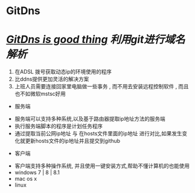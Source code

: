 # GitDns
_[GitDns is good thing](http://sherpper.github.io/GitDns/)_ 
*利用git进行域名解析*
=================================
1. 在ADSL 拨号获取动态ip的环境使用的程序
2. 比ddns提供更加灵活的解决方案
3. 上班人员需要连接回家里电脑做一些事务 , 而不用去安装远程控制软件 , 而且也不如微软mstsc好用

* 服务端
 + 服务端可以支持多种系统,以及基于路由器提取ip地址方法的服务端
 + 执行服务端脚本的程序是计划任务程序
 + 通过提取当前公网ip地址 与 在hosts文件里面的ip地址 进行对比,如果发生变化就更新hosts文件的ip地址并且提交到github

* 客户端
 + 客户端支持多种操作系统, 并且使用一键安装方式,帮助不懂计算机的也能使用
 + windows 7 | 8 | 8.1 
 + mac os x
 + linux

